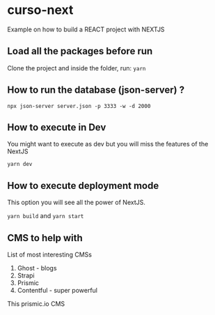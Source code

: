 # curso-next
Example on how to build a REACT project with NEXTJS

## Load all the packages before run
Clone the project and inside the folder, run:
```yarn```

## How to run the database (json-server) ?

```npx json-server server.json -p 3333 -w -d 2000```

## How to execute in Dev
You might want to execute as dev but you will miss the features of the NextJS

```yarn dev```

## How to execute deployment mode 
This option you will see all the power of NextJS.

```yarn build```
and
```yarn start```

## CMS to help with 
List of most interesting CMSs 
1. Ghost - blogs
2. Strapi 
3. Prismic
4. Contentful - super powerful

This  prismic.io CMS
